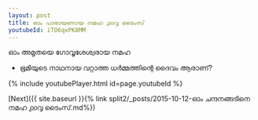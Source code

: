 ```yaml
---
layout: post
title: ഓം പാരായണായ നമഹ ൧൦൮ ടൈംസ്
youtubeId: iTO6qxPK8MM
---
```

 
 
 ഓം അമൃതയെ ഗോവൃശേശ്വരായ നമഹ 
 
 -  ഭൂമിയുടെ നാഥനായ വറ്റാത്ത ധർമ്മത്തിന്റെ ദൈവം ആരാണ്? 
 
  
 
  
 
 
 
 
 
 


{% include youtubePlayer.html id=page.youtubeId %}
 
[Next]({{ site.baseurl }}{% link  split2/_posts/2015-10-12-ഓം ചന്ദനങ്ങടിനെ നമഹ ൧൦൮ ടൈംസ്.md%})
 
